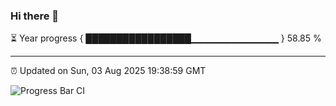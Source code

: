 ### Hi there 👋

⏳ Year progress { █████████████████▁▁▁▁▁▁▁▁▁▁▁▁▁ } 58.85 %

---

⏰ Updated on Sun, 03 Aug 2025 19:38:59 GMT

![Progress Bar CI](https://github.com/IshwaranRudhara/GIT-ACTION/workflows/Progress%20Bar%20CI/badge.svg)
